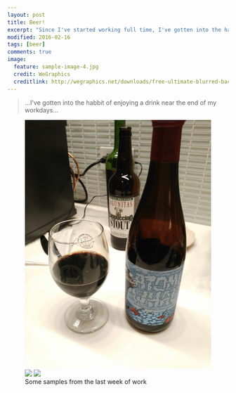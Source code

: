```yaml
---
layout: post
title: Beer!
excerpt: "Since I've started working full time, I've gotten into the habbit of enjoying a drink near the end of my workdays..."
modified: 2016-02-16
tags: [beer]
comments: true
image:
  feature: sample-image-4.jpg
  credit: WeGraphics
  creditlink: http://wegraphics.net/downloads/free-ultimate-blurred-background-pack/
---
```


> ...I've gotten into the habbit of enjoying a drink near the end of my workdays...


<figure class="third">
	<img src="/images/Beer/atomic_wale.jpg">
	<img src="/images/Beer/easy_jack_IPA.jpg">
	<img src="/images/Beer/hopslam_ale.jpg">
	<figcaption>Some samples from the last week of work</figcaption>
</figure>

